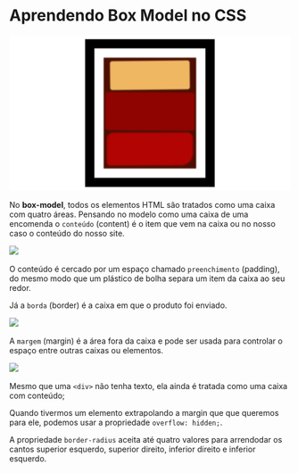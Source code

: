 # Aprendendo Box Model no CSS

![](resultado.jpeg)

No **box-model**, todos os elementos HTML são tratados como uma caixa com quatro áreas. Pensando no modelo como uma caixa de uma encomenda o `conteúdo` (content) é o item que vem na caixa ou no nosso caso o conteúdo do nosso site.

![](https://cdn.freecodecamp.org/curriculum/css-box-model/diagram-1.png)

O conteúdo é cercado por um espaço chamado `preenchimento` (padding), do mesmo modo que um plástico de bolha separa um item da caixa ao seu redor.

Já a `borda` (border) é a caixa em que o produto foi enviado.

![](https://cdn.freecodecamp.org/curriculum/css-box-model/diagram-2.png)

A `margem` (margin) é a área fora da caixa e pode ser usada para controlar o espaço entre outras caixas ou elementos.

![](https://cdn.freecodecamp.org/curriculum/css-box-model/diagram-3.png)

Mesmo que uma `<div>` não tenha texto, ela ainda é tratada como uma caixa com conteúdo;

Quando tivermos um elemento extrapolando a margin que que queremos para ele, podemos usar a propriedade `overflow: hidden;`.

A propriedade `border-radius` aceita até quatro valores para arrendodar os cantos superior esquerdo, superior direito, inferior direito e inferior esquerdo.